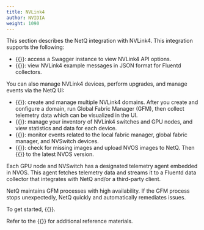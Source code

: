 ```yaml
---
title: NVLink4
author: NVIDIA
weight: 1090
---
```


This section describes the NetQ integration with NVLink4. This integration supports the following:


 - {{<exlink url="https://nvlink4-netq.d1pzhbszsr62xj.amplifyapp.com/networking-ethernet-software/cumulus-netq-45/api/index.html" text="API reference">}}: access a Swagger instance to view NVLink4 API options.
 - {{<link title="Fluentd Reference" text="Fluentd message reference">}}: view NVLink4 example messages in JSON format for Fluentd collectors.

You can also manage NVLink4 devices, perform upgrades, and manage events via the NetQ UI:

- {{<link title="Domain Management" text="Domain management">}}: create and manage multiple NVLink4 domains. After you create and configure a domain, run Global Fabric Manager (GFM), then collect telemetry data which can be visualized in the UI.
- {{<link title="NVLink4 Inventory" text="Inventory management">}}: manage your inventory of NVLink4 switches and GPU nodes, and view statistics and data for each device.
- {{<link title="NVLink4 Events" text="NVLink4 events">}}: monitor events related to the local fabric manager, global fabric manager, and NVSwitch devices.
- {{<link title="NVOS Images" text="NVOS images">}}: check for missing images and upload NVOS images to NetQ. Then {{<link title="Upgrade NVOS with LCM" text="upgrade NVLink4 switches and GPU nodes">}} to the latest NVOS version.
 
Each GPU node and NVSwitch has a designated telemetry agent embedded in NVOS. This agent fetches telemetry data and streams it to a Fluentd data collector that integrates with NetQ and/or a third-party client. 
 
NetQ maintains GFM processes with high availability. If the GFM process stops unexpectedly, NetQ quickly and automatically remediates issues.

To get started, {{<link title="Deployment Guide" text="install NetQ">}}.

Refer to the {{<link title="NVLink4 Glossary" text="glossary">}} for additional reference materials.
